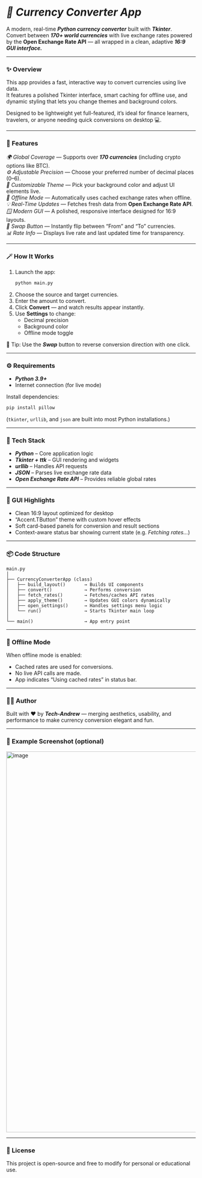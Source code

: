 # ***💱 Currency Converter App***

A modern, real-time ***Python currency converter*** built with ***Tkinter***.  
Convert between ***170+ world currencies*** with live exchange rates powered by the **Open Exchange Rate API** — all wrapped in a clean, adaptive ***16:9 GUI interface.***

---

### **✨ Overview**

This app provides a fast, interactive way to convert currencies using live data.  
It features a polished Tkinter interface, smart caching for offline use, and dynamic styling that lets you change themes and background colors.

Designed to be lightweight yet full-featured, it’s ideal for finance learners, travelers, or anyone needing quick conversions on desktop 💻.

---

### **🧩 Features**

_🌍 Global Coverage_ — Supports over ***170 currencies*** (including crypto options like BTC).  
_⚙️ Adjustable Precision_ — Choose your preferred number of decimal places (0–6).  
_🎨 Customizable Theme_ — Pick your background color and adjust UI elements live.  
_📴 Offline Mode_ — Automatically uses cached exchange rates when offline.  
_💡 Real-Time Updates_ — Fetches fresh data from **Open Exchange Rate API**.  
_🪟 Modern GUI_ — A polished, responsive interface designed for 16:9 layouts.  
_🔁 Swap Button_ — Instantly flip between “From” and “To” currencies.  
_📊 Rate Info_ — Displays live rate and last updated time for transparency.  

---

### **🪄 How It Works**

1. Launch the app:
   ```bash
   python main.py
   ```
2. Choose the source and target currencies.  
3. Enter the amount to convert.  
4. Click **Convert** — and watch results appear instantly.  
5. Use **Settings** to change:
   - Decimal precision
   - Background color
   - Offline mode toggle  

🧠 Tip: Use the ***Swap*** button to reverse conversion direction with one click.

---

### **⚙️ Requirements**

- ***Python 3.9+***
- Internet connection (for live mode)

Install dependencies:
```bash
pip install pillow
```

(`tkinter`, `urllib`, and `json` are built into most Python installations.)

---

### **🧠 Tech Stack**

- ***Python*** – Core application logic  
- ***Tkinter + ttk*** – GUI rendering and widgets  
- ***urllib*** – Handles API requests  
- ***JSON*** – Parses live exchange rate data  
- ***Open Exchange Rate API*** – Provides reliable global rates  

---

### **📐 GUI Highlights**

- Clean 16:9 layout optimized for desktop
- “Accent.TButton” theme with custom hover effects
- Soft card-based panels for conversion and result sections
- Context-aware status bar showing current state (e.g. *Fetching rates…*)

---

### **📦 Code Structure**

```
main.py
│
├── CurrencyConverterApp (class)
│   ├── build_layout()       → Builds UI components
│   ├── convert()            → Performs conversion
│   ├── fetch_rates()        → Fetches/caches API rates
│   ├── apply_theme()        → Updates GUI colors dynamically
│   ├── open_settings()      → Handles settings menu logic
│   └── run()                → Starts Tkinter main loop
│
└── main()                   → App entry point
```

---

### **💾 Offline Mode**

When offline mode is enabled:
- Cached rates are used for conversions.
- No live API calls are made.
- App indicates “Using cached rates” in status bar.

---

### **🧑‍💻 Author**

Built with ❤️ by ***Tech-Andrew*** — merging aesthetics, usability, and performance to make currency conversion elegant and fun.

---

### **📸 Example Screenshot (optional)**

<img width="1918" height="1014" alt="image" src="https://github.com/user-attachments/assets/9486b277-8778-4a8a-9665-89d40cc1905c" />

---

### **📜 License**

This project is open-source and free to modify for personal or educational use.
